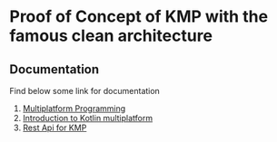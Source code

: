 # Proof of Concept of KMP with the famous clean architecture
## Documentation
Find below some link for documentation

1. [Multiplatform Programming](https://kotlinlang.org/docs/reference/multiplatform.html)
2. [Introduction to Kotlin multiplatform](https://play.kotlinlang.org/hands-on/Targeting%20iOS%20and%20Android%20with%20Kotlin%20Multiplatform/01_Introduction)
3. [Rest Api for KMP](https://blog.kotlin-academy.com/how-to-create-a-rest-api-client-and-its-integration-tests-in-kotlin-multiplatform-d76c9a1be348)
